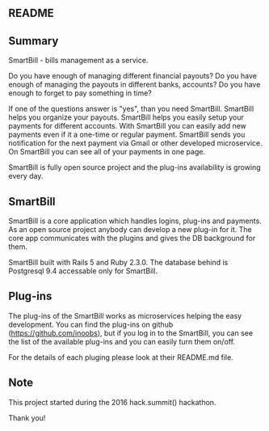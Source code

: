 ## README

## Summary 

SmartBill - bills management as a service.

Do you have enough of managing different financial payouts?
Do you have enough of managing the payouts in different banks, accounts?
Do you have enough to forget to pay something in time?

If one of the questions answer is "yes", than you need SmartBill.
SmartBill helps you organize your payouts. 
SmartBill helps you easily setup your payments for different accounts.
With SmartBill you can easily add new payments even if it a one-time or regular payment.
SmartBill sends you notification for the next payment via Gmail or other developed microservice.
On SmartBill you can see all of your payments in one page.

SmartBill is fully open source project and the plug-ins availability is growing every day.

## SmartBill

SmartBill is a core application which handles logins, plug-ins and payments. 
As an open source project anybody can develop a new plug-in for it. The core app communicates with the plugins and gives the DB background for them. 

SmartBill built with Rails 5 and Ruby 2.3.0. The database behind is Postgresql 9.4 accessable only for SmartBill.

## Plug-ins

The plug-ins of the SmartBill works as microservices helping the easy development. You can find the plug-ins on github (https://github.com/inoobs), but if you log in to the SmartBill, you can see the list of the available plug-ins and you can easily turn them on/off.

For the details of each pluging please look at their README.md file.

## Note

This project started during the 2016 hack.summit() hackathon.

Thank you!

